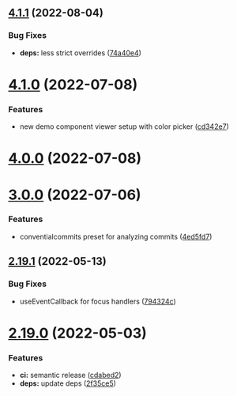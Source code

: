 ## [4.1.1](https://github.com/boatproject/editor/compare/v4.1.0...v4.1.1) (2022-08-04)


### Bug Fixes

* **deps:** less strict overrides ([74a40e4](https://github.com/boatproject/editor/commit/74a40e45f8fe903531d0d9e74a58c86c1aaa547a))

# [4.1.0](https://github.com/boatproject/editor/compare/v4.0.0...v4.1.0) (2022-07-08)


### Features

* new demo component viewer setup with color picker ([cd342e7](https://github.com/boatproject/editor/commit/cd342e70be6933561f959190f4cdc7f09b5aa6bc))

# [4.0.0](https://github.com/boatproject/editor/compare/v3.0.0...v4.0.0) (2022-07-08)

# [3.0.0](https://github.com/boatproject/editor/compare/v2.19.1...v3.0.0) (2022-07-06)


### Features

* conventialcommits preset for analyzing commits ([4ed5fd7](https://github.com/boatproject/editor/commit/4ed5fd7bea6cc3c9c4e137ee35c8752882bed25a))

## [2.19.1](https://github.com/boatproject/editor/compare/v2.19.0...v2.19.1) (2022-05-13)


### Bug Fixes

* useEventCallback for focus handlers ([794324c](https://github.com/boatproject/editor/commit/794324c7da18f30959b8d53e128a8c566063111d))

# [2.19.0](https://github.com/boatproject/rich-text-editor/compare/v2.18.0...v2.19.0) (2022-05-03)


### Features

* **ci:** semantic release ([cdabed2](https://github.com/boatproject/rich-text-editor/commit/cdabed2df09ab0b8ab76bb2c87e9ef615b054b65))
* **deps:** update deps ([2f35ce5](https://github.com/boatproject/rich-text-editor/commit/2f35ce504cd81716453c09952594808ab9f52bc9))
